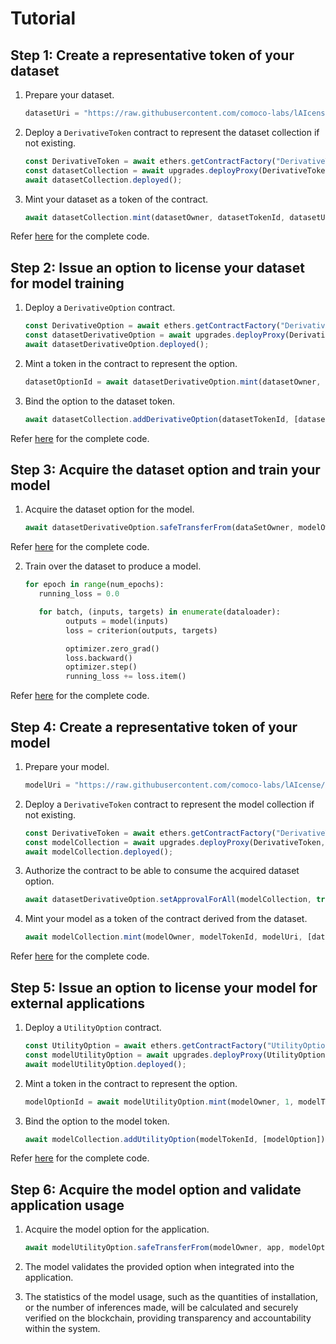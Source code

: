 # Tutorial

## Step 1: Create a representative token of your dataset

1. Prepare your dataset.

   ```typescript
   datasetUri = "https://raw.githubusercontent.com/comoco-labs/lAIcense/main/dataset/data.csv";
   ```

2. Deploy a `DerivativeToken` contract to represent the dataset collection if not existing.

   ```typescript
   const DerivativeToken = await ethers.getContractFactory("DerivativeToken");
   const datasetCollection = await upgrades.deployProxy(DerivativeToken, [admin, datasetOwner, name, symbol, registry]);
   await datasetCollection.deployed();
   ```

3. Mint your dataset as a token of the contract.

   ```typescript
   await datasetCollection.mint(datasetOwner, datasetTokenId, datasetUri, [], []);
   ```

Refer [here](scripts/1_mint_dataset_token.ts) for the complete code.

## Step 2: Issue an option to license your dataset for model training

1. Deploy a `DerivativeOption` contract.

   ```typescript
   const DerivativeOption = await ethers.getContractFactory("DerivativeOption");
   const datasetDerivativeOption = await upgrades.deployProxy(DerivativeOption, [datasetOwner, ""]);
   await datasetDerivativeOption.deployed();
   ```

2. Mint a token in the contract to represent the option.

   ```typescript
   datasetOptionId = await datasetDerivativeOption.mint(datasetOwner, 1, datasetToken, []);
   ```

3. Bind the option to the dataset token.

   ```typescript
   await datasetCollection.addDerivativeOption(datasetTokenId, [datasetOption]);
   ```

Refer [here](scripts/2_issue_dataset_option.ts) for the complete code.

## Step 3: Acquire the dataset option and train your model

1. Acquire the dataset option for the model.

   ```typescript
   await datasetDerivativeOption.safeTransferFrom(dataSetOwner, modelOwner, datasetOptionId, 1, null);
   ```

Refer [here](scripts/3_acquire_dataset_option.ts) for the complete code.

2. Train over the dataset to produce a model.

   ```python
   for epoch in range(num_epochs):
      running_loss = 0.0

      for batch, (inputs, targets) in enumerate(dataloader):
            outputs = model(inputs)
            loss = criterion(outputs, targets)

            optimizer.zero_grad()
            loss.backward()
            optimizer.step()
            running_loss += loss.item()
   ```

Refer [here](model/train.py) for the complete code.

## Step 4: Create a representative token of your model

1. Prepare your model.

   ```typescript
   modelUri = "https://raw.githubusercontent.com/comoco-labs/lAIcense/main/model/model.pt";
   ```

2. Deploy a `DerivativeToken` contract to represent the model collection if not existing.

   ```typescript
   const DerivativeToken = await ethers.getContractFactory("DerivativeToken");
   const modelCollection = await upgrades.deployProxy(DerivativeToken, [admin, modelOwner, name, symbol, registry]);
   await modelCollection.deployed();
   ```

3. Authorize the contract to be able to consume the acquired dataset option.

   ```typescript
   await datasetDerivativeOption.setApprovalForAll(modelCollection, true);
   ```

4. Mint your model as a token of the contract derived from the dataset.

   ```typescript
   await modelCollection.mint(modelOwner, modelTokenId, modelUri, [datasetToken], [datasetOption]);
   ```

Refer [here](scripts/4_mint_model_token.ts) for the complete code.

## Step 5: Issue an option to license your model for external applications

1. Deploy a `UtilityOption` contract.

   ```typescript
   const UtilityOption = await ethers.getContractFactory("UtilityOption");
   const modelUtilityOption = await upgrades.deployProxy(UtilityOption, [modelOwner, ""]);
   await modelUtilityOption.deployed();
   ```

2. Mint a token in the contract to represent the option.

   ```typescript
   modelOptionId = await modelUtilityOption.mint(modelOwner, 1, modelToken, []);
   ```

3. Bind the option to the model token.

   ```typescript
   await modelCollection.addUtilityOption(modelTokenId, [modelOption]);
   ```

Refer [here](scripts/5_issue_model_option.ts) for the complete code.

## Step 6: Acquire the model option and validate application usage

1. Acquire the model option for the application.

   ```typescript
   await modelUtilityOption.safeTransferFrom(modelOwner, app, modelOptionId, 1, null);
   ```

2. The model validates the provided option when integrated into the application.

3. The statistics of the model usage, such as the quantities of installation, or the number of inferences made, will be calculated and securely verified on the blockchain, providing transparency and accountability within the system.
